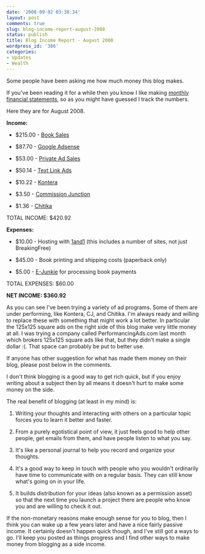 ```yaml
---
date: '2008-09-02 03:38:34'
layout: post
comments: true
slug: blog-income-report-august-2008
status: publish
title: Blog Income Report - August 2008
wordpress_id: '386'
categories:
- Updates
- Wealth
---
```


Some people have been asking me how much money this blog makes.

If you've been reading it for a while then you know I like making [monthly financial statements](http://brianarmstrong.org/posts/how-to-understand-and-create-a-personal-financial-statement-each-month-in-5-minutes/), so as you might have guessed I track the numbers.

Here they are for August 2008.

**Income:**



	
  * $215.00 - [Book Sales](http://www.startbreakingfree.com/breaking-free/)

	
  * $87.70 - [Google Adsense](https://www.google.com/adsense/)

	
  * $53.00 - [Private Ad Sales](http://www.startbreakingfree.com/advertise/)

	
  * $50.14 - [Text Link Ads](http://www.startbreakingfree.com/go/tla)

	
  * $10.22 - [Kontera](http://www.kontera.com)

	
  * $3.50 - [Commission Junction](http://www.cj.com)

	
  * $1.36 - [Chitika](http://chitika.com/mm_overview.php?refid=barmstrong)


TOTAL INCOME: $420.92

**Expenses:**



	
  * $10.00 - Hosting with [1and1](http://www.startbreakingfree.com/go/1and1) (this includes a number of sites, not just BreakingFree)

	
  * $45.00 - Book printing and shipping costs (paperback only)

	
  * $5.00 - [E-Junkie](http://www.startbreakingfree.com/go/e-junkie) for processing book payments


TOTAL EXPENSES: $60.00

**NET INCOME: $360.92**

As you can see I've been trying a variety of ad programs.  Some of them are under performing, like Kontera, CJ, and Chitika.  I'm always ready and willing to replace these with something that might work a lot better.  In particular the 125x125 square ads on the right side of this blog make very little money at all.  I was trying a company called PerformancingAds.com last month which brokers 125x125 square ads like that, but they didn't make a single dollar :(.  That space can probably be put to better use.

If anyone has other suggestion for what has made them money on their blog, please post below in the comments.

I don't think blogging is a good way to get rich quick, but if you enjoy writing about a subject then by all means it doesn't hurt to make some money on the side.

The real benefit of blogging (at least in my mind) is:



	
  1. Writing your thoughts and interacting with others on a particular topic forces you to learn it better and faster.

	
  2. From a purely egotistical point of view, it just feels good to help other people, get emails from them, and have people listen to what you say.

	
  3. It's like a personal journal to help you record and organize your thoughts.

	
  4. It's a good way to keep in touch with people who you wouldn't ordinarily have time to communicate with on a regular basis.  They can still know what's going on in your life.

	
  5. It builds distribution for your ideas (also known as a permission asset) so that the next time you launch a project there are people who know you and are willing to check it out.



If the non-monetary reasons make enough sense for you to blog, then I think you can wake up a few years later and have a nice fairly passive income.  It certainly doesn't happen quick though, and I've still got a ways to go.  I'll keep you posted as things progress and I find other ways to make money from blogging as a side income.
